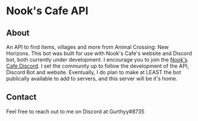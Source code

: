 # Nook's Cafe API

## About

An API to find items, villages and more from Animal Crossing: New Horizons. This bot was built for use with Nook's Cafe's website and Discord bot, both currently under development. I encourage you to join the [Nook's Cafe Discord](https://discord.nooks.cafe). I set the community up to follow the development of the API, Discord Bot and website. Eventually, I do plan to make at LEAST the bot publically available to add to servers, and this server will be it's home.

## Contact

Feel free to reach out to me on Discord at Gurthyy#8735
